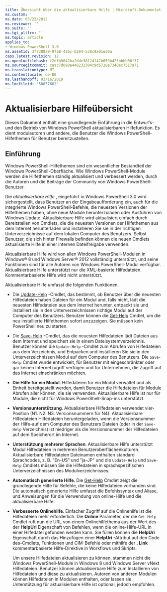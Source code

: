 ```yaml
---
title: Übersicht über die aktualisierbare Hilfe | Microsoft-Dokumentation
ms.custom: ''
ms.date: 03/22/2012
ms.reviewer: ''
ms.suite: ''
ms.tgt_pltfrm: ''
ms.topic: article
applies_to:
- Windows PowerShell 3.0
ms.assetid: 3f7388a9-9fa8-42bc-b294-538c9a01e30a
caps.latest.revision: 12
ms.openlocfilehash: f2dfb9642ba2dde38124142b659b425bbbb00f37
ms.sourcegitcommit: caac7d098a448232304c9d6728e7340ec7517a71
ms.translationtype: MT
ms.contentlocale: de-DE
ms.lasthandoff: 03/16/2019
ms.locfileid: "58057602"
---
```

# <a name="updatable-help-overview"></a>Aktualisierbare Hilfeübersicht

Dieses Dokument enthält eine grundlegende Einführung in die Entwurfs- und den Betrieb von Windows PowerShell aktualisierbaren Hilfefunktion. Es dient modulautoren und andere, die Benutzer die Windows PowerShell-Hilfethemen für Benutzer bereitzustellen.

## <a name="introduction"></a>Einführung

Windows PowerShell-Hilfethemen sind ein wesentlicher Bestandteil der Windows PowerShell-Oberfläche. Wie Windows PowerShell-Module werden die Hilfethemen ständig aktualisiert und verbessert werden, durch die Autoren und die Beiträge der Community von Windows PowerShell-Benutzer.

Die *aktualisierbare Hilfe* , eingeführt in Windows PowerShell 3.0 wird sichergestellt, dass Benutzer an der Eingabeaufforderung ein, auch für die integrierte Windows PowerShell-Befehle, die neuesten Versionen der Hilfethemen haben, ohne neue Module herunterzuladen oder Ausführen von Windows Update. Aktualisierbare Hilfe wird aktualisiert einfach durch Bereitstellen von Cmdlets, die die neuesten Versionen der Hilfethemen aus dem Internet herunterladen und installieren Sie sie in der richtigen Unterverzeichnisse auf dem lokalen Computer des Benutzers. Selbst Benutzer, die sich hinter Firewalls befinden können die neuen Cmdlets aktualisierte Hilfe in einer internen Dateifreigabe verwenden.

Aktualisierbare Hilfe wird von allen Windows PowerShell-Modulen in Windows® 8 und Windows Server® 2012 vollständig unterstützt, und seine Funktionen sind für alle Autoren von Windows PowerShell-Modul verfügbar. Aktualisierbare Hilfe unterstützt nur die XML-basierte Hilfedateien. Kommentarbasierte Hilfe wird nicht unterstützt.

Aktualisierbare Hilfe umfasst die folgenden Funktionen.

- Die [Update-Help](/powershell/module/Microsoft.PowerShell.Core/Update-Help) -Cmdlet, das bestimmt, ob Benutzer über die neuesten Hilfedateien haben Dateien für ein Modul und, falls nicht, lädt die neuesten Hilfedateien aus dem Internet herunter, entpackt sie und installiert sie in den Unterverzeichnissen richtige Modul auf der Computer des Benutzers.
  Benutzer können die [Get-Help](/powershell/module/Microsoft.PowerShell.Core/Get-Help) Cmdlet, um die neu installierte Hilfethemen sofort anzuzeigen.
  Sie müssen kein PowerShell neu zu starten.

- Die [Save-Help](/powershell/module/Microsoft.PowerShell.Core/Save-Help) -Cmdlet, das die neuesten Hilfedateien lädt Dateien aus dem Internet und speichert sie in einem Dateisystemverzeichnis. Benutzer können die `Update-Help` -Cmdlet zum Abrufen von Hilfedateien aus dem Verzeichnis, und Entpacken und installieren Sie sie in den Unterverzeichnissen Modul auf dem Computer des Benutzers. Die `Save-Help` Cmdlet wurde entwickelt, für Benutzer mit eingeschränkter oder gar keinen Internetzugriff verfügen und für Unternehmen, die Zugriff auf das Internet einschränken möchten.

- **Die Hilfe für ein Modul**. Hilfedateien für ein Modul verwaltet und als Einheit bereitgestellt werden, damit Benutzer die Hilfedateien für Module Abrufen aller können, die sie verwenden. Aktualisierbare Hilfe ist nur für Module, die nicht für Windows PowerShell-Snap-ins unterstützt.

- **Versionsunterstützung**. Aktualisierbare Hilfedateien verwendet vier-Position (N1. N2. N3. Versionsnummern für N4). Aktualisierbare Hilfedateien Hilfedateien heruntergeladen, wenn die Versionsnummer der Hilfe-auf dem Computer des Benutzers Dateien (oder in der `Save-Help` Verzeichnis) ist niedriger als die Versionsnummer der Hilfedateien auf dem Speicherort im Internet.

- **Unterstützung mehrerer Sprachen**. Aktualisierbare Hilfe unterstützt Modul Hilfedateien in mehreren Benutzeroberflächenkulturen. Aktualisierbare Hilfedateien Dateinamen enthalten standard Sprachcodes, z. B. "En-US" und "ja-JP" und die `Update-Help` und `Save-Help` Cmdlets müssen Sie die Hilfedateien in sprachspezifischen Unterverzeichnissen des Modulverzeichnisses.

- **Automatisch generierte Hilfe**. Die [Get-Help](/powershell/module/Microsoft.PowerShell.Core/Get-Help) Cmdlet zeigt die grundlegende Hilfe für Befehle, die keine Hilfedateien vorhanden sind. Die automatisch generierte Hilfe umfasst die Befehlssyntax und Aliase, und Anweisungen für die Verwendung von online-Hilfe und die aktualisierbare Hilfe.

- **Verbesserte Onlinehilfe**. Einfacher Zugriff auf die Onlinehilfe ist die Hilfedateien mehr erforderlich. Die **Online** Parameter, der die `Get-Help` Cmdlet ruft nun die URL von einem Onlinehilfethema aus der Wert des der **HelpUri** Eigenschaft von Befehlen, wenn die online-Hilfe-URL in einer Hilfedatei gefunden werden kann. Sie füllen können die **HelpUri** Eigenschaft durch das Hinzufügen einer **HelpUri** -Attribut auf den Code des-Cmdlets, Funktionen und CIM-Befehle oder mithilfe der **. Link** kommentarbasierte Hilfe-Direktive in Workflows und Skripts.

  Um unsere Hilfedateien aktualisieren zu können, stammen nicht die Windows PowerShell-Module in Windows 8 und Windows Server vNext Hilfedateien. Benutzer können aktualisierbare Hilfe zum Installieren von Hilfedateien und diese zu aktualisieren. Autoren von anderen Modulen können Hilfedateien in Modulen enthalten, oder lassen sie. Unterstützung für aktualisierbare Hilfe ist optional, jedoch empfohlen.
